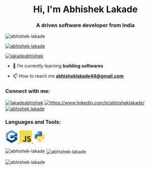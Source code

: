 <h1 align="center">Hi, I'm Abhishek Lakade</h1>
<h3 align="center">A driven software developer from India</h3>

<p align="left"> <img src="https://komarev.com/ghpvc/?username=abhishek-lakade&label=Profile%20views&color=0e75b6&style=flat" alt="abhishek-lakade" /> </p>

<p align="left"> <a href="https://github.com/ryo-ma/github-profile-trophy"><img src="https://github-profile-trophy.vercel.app/?username=abhishek-lakade" alt="abhishek-lakade" /></a> </p>

<p align="left"> <a href="https://twitter.com/lakadeabhishek" target="blank"><img src="https://img.shields.io/twitter/follow/lakadeabhishek?logo=twitter&style=for-the-badge" alt="lakadeabhishek" /></a> </p>

- 🌱 I’m currently learning **building softwares**

- 📫 How to reach me **abhisheklakade44@gmail.com**

<h3 align="left">Connect with me:</h3>
<p align="left">
<a href="https://twitter.com/lakadeabhishek" target="blank"><img align="center" src="https://raw.githubusercontent.com/rahuldkjain/github-profile-readme-generator/master/src/images/icons/Social/twitter.svg" alt="lakadeabhishek" height="30" width="40" /></a>
<a href="https://linkedin.com/in/https://www.linkedin.com/in/abhisheklakade/" target="blank"><img align="center" src="https://raw.githubusercontent.com/rahuldkjain/github-profile-readme-generator/master/src/images/icons/Social/linked-in-alt.svg" alt="https://www.linkedin.com/in/abhisheklakade/" height="30" width="40" /></a>
<a href="https://instagram.com/abhishek.lakade" target="blank"><img align="center" src="https://raw.githubusercontent.com/rahuldkjain/github-profile-readme-generator/master/src/images/icons/Social/instagram.svg" alt="abhishek.lakade" height="30" width="40" /></a>
</p>

<h3 align="left">Languages and Tools:</h3>
<p align="left"> <a href="https://www.w3schools.com/cpp/" target="_blank" rel="noreferrer"> <img src="https://raw.githubusercontent.com/devicons/devicon/master/icons/cplusplus/cplusplus-original.svg" alt="cplusplus" width="40" height="40"/> </a> <a href="https://developer.mozilla.org/en-US/docs/Web/JavaScript" target="_blank" rel="noreferrer"> <img src="https://raw.githubusercontent.com/devicons/devicon/master/icons/javascript/javascript-original.svg" alt="javascript" width="40" height="40"/> </a> <a href="https://www.python.org" target="_blank" rel="noreferrer"> <img src="https://raw.githubusercontent.com/devicons/devicon/master/icons/python/python-original.svg" alt="python" width="40" height="40"/> </a> </p>

<p><img align="left" src="https://github-readme-stats.vercel.app/api/top-langs?username=abhishek-lakade&show_icons=true&locale=en&layout=compact" alt="abhishek-lakade" /></p>

<p>&nbsp;<img align="center" src="https://github-readme-stats.vercel.app/api?username=abhishek-lakade&show_icons=true&locale=en" alt="abhishek-lakade" /></p>

<p><img align="center" src="https://github-readme-streak-stats.herokuapp.com/?user=abhishek-lakade&" alt="abhishek-lakade" /></p>
